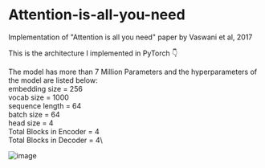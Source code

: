 # Attention-is-all-you-need
Implementation of "Attention is all you need" paper by Vaswani et al, 2017

This is the architecture I implemented in PyTorch 👇

The model has more than 7 Million Parameters and the hyperparameters of the model are listed below:\
embedding size = 256\
vocab size = 1000\
sequence length = 64\
batch size = 64\
head size = 4\
Total Blocks in Encoder = 4\
Total Blocks in Decoder = 4\

![image](https://github.com/user-attachments/assets/056fc6d3-8539-4da4-9100-56bfa8b843c7)
